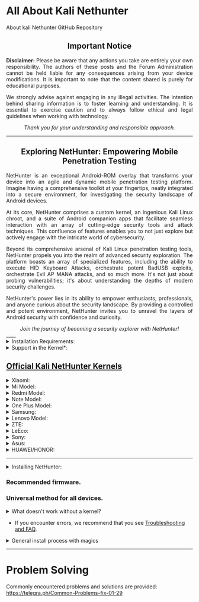 # All About Kali Nethunter 
About kali Nethunter GitHub Repository 

<div align="center">
  <h2>Important Notice</h2>
</div>

<p align="justify">
  <strong>Disclaimer:</strong> Please be aware that any actions you take are entirely your own responsibility. The authors of these posts and the Forum Administration cannot be held liable for any consequences arising from your device modifications. It is important to note that the content shared is purely for educational purposes.
</p>

<p align="justify">
  We strongly advise against engaging in any illegal activities. The intention behind sharing information is to foster learning and understanding. It is essential to exercise caution and to always follow ethical and legal guidelines when working with technology.
</p>

<div align="center">
  <em>Thank you for your understanding and responsible approach.</em>
</div>

---------
<div align="center">
  <h2>Exploring NetHunter: Empowering Mobile Penetration Testing</h2>
</div>

<p align="justify">
  NetHunter is an exceptional Android-ROM overlay that transforms your device into an agile and dynamic mobile penetration testing platform. Imagine having a comprehensive toolkit at your fingertips, neatly integrated into a secure environment, for investigating the security landscape of Android devices.
</p>

<p align="justify">
  At its core, NetHunter comprises a custom kernel, an ingenious Kali Linux chroot, and a suite of Android companion apps that facilitate seamless interaction with an array of cutting-edge security tools and attack techniques. This confluence of features enables you to not just explore but actively engage with the intricate world of cybersecurity.
</p>

<p align="justify">
  Beyond its comprehensive arsenal of Kali Linux penetration testing tools, NetHunter propels you into the realm of advanced security exploration. The platform boasts an array of specialized features, including the ability to execute HID Keyboard Attacks, orchestrate potent BadUSB exploits, orchestrate Evil AP MANA attacks, and so much more. It's not just about probing vulnerabilities; it's about understanding the depths of modern security challenges.
</p>

<p align="justify">
  NetHunter's power lies in its ability to empower enthusiasts, professionals, and anyone curious about the security landscape. By providing a controlled and potent environment, NetHunter invites you to unravel the layers of Android security with confidence and curiosity.
</p>

<div align="center">
  <em>Join the journey of becoming a security explorer with NetHunter!</em>
</div>
____

<details>
<summary>Installation Requirements:</summary>

- A device with a minimum of 8GB of available storage space.
- Custom recovery installed on your device.
- A kernel with support for * feature (specific to your use case).
- Familiarity with flashing devices.
- Proficiency in working with Linux from the terminal.

</details>
<details>
<summary>Support in the Kernel*:</summary>

- Network adapters support (rtl, broadcom - outdated, bluetooth)
- HID, rndis support (possibly in conjunction with qcrndis)
- Mass Storage: FunctionFS support
- OTG (USB Power) support
- HackRF support (if possible)
- System V IPC support
- Preferably without panic on oops

</details>

## [Official Kali NetHunter Kernels](https://stats.nethunter.com/kernels.html)

<details>
<summary>Xiaomi:</summary>

- Poco Model
- Pocophone
- NetHunter-Enabled Kernel for Poco X3 Pro
- NetHunter-Enabled Kernel for Poco X3 Pro
- Poco X3 NFC / Poco X3
- Poco X3
- Poco x3 OSS
- Poco F1 (beryllium) -1
- Poco F3 (alioth/alioth-in)
- Nethunter-enabled kernel for Poco x3 pro (vayu)

</details>
<details>
<summary>Mi Model:</summary>

- Xiaomi Mi 10i 5G (Gauguinpro)
- Xiaomi Mi Max (hydrogen)
- Xiaomi Mi 8 (dipper)
- Mi A1
- Xiaomi Mi 8 Pro (equuleus)
- Xiaomi Mi 9T
- Mi max 3(nitrogen)

</details>
<details>
<summary>Redmi Model:</summary>

- Xiaomi Redmi 8a / Redmi 8
- Xiaomi Redmi 5 (rosy)
- Xiaomi Redmi 5 Plus (vince)
- Xiaomi Redmi 5 Plus / Note 5 India (vince)
- Xiaomi Redmi 5 Plus / Note 5 (vince) India
- Xiaomi Redmi 5 Plus (vince)
- Xiaomi Redmi 4A (rolex)
- Xiaomi Redmi 4A (rolex)
- Xiaomi Redmi 4X (santoni)
- Xiaomi Redmi 3S, 3X (land) +1
- Xiaomi Redmi 3/3 Pro (ido)
- Redmi 10 (selene)

</details>

<details>
<summary>Note Model:</summary>

- Xiaomi Redmi Note 10 Pro
- Xiaomi Redmi Note 7 (lavender)
- Xiaomi Redmi Note 7 stormhunter
- Xiaomi Redmi Note 9 Pro
- Xiaomi Redmi Note 7 Pro (violet)
- Xiaomi Redmi Note 6 Pro (tulip)
- Xiaomi Redmi Note 5 (whyred)
- Xiaomi Redmi Note 5 (Android 10 + HID)
- Xiaomi Redmi Note 5 Pro (Xiaomi Redmi Note 5 Global / China) (whyred)
- Xiaomi Redmi Note 4 (nikel) Snapdragon
- Xiaomi Redmi Note 4X (mido) Snapdragon
- Redmi 8 Note
- Redmi Note 8T
- Redmi Note 8 Pro
- Redmi Note 8 Pro Helium
- Xiaomi Redmi Note 4X (mido) Snapdragon
- Redmi Note 10 Pro (sweet)
- Xiaomi Redmi Note 4 [Snapdragon] (mido)
- Xiaomi Redmi Note 6 Pro

</details>

<details>
<summary>One Plus Model:</summary>

- One Plus 7
- OnePlus 7T Pro
- OnePlus 8/8pro/8T/9R (opkona)

</details>

<details>
<summary>Samsung:</summary>

- Samsung Galaxy Note 4 (SM-N910C)

</details>

<details>
<summary>Lenovo Model:</summary>

- Lenovo ZUK Z2 Plus (z2_plus)
- Lenovo Vibe S1

</details>

<details>
<summary>ZTE:</summary>

- ZTE Axon Mini

</details>

<details>
<summary>LeEco:</summary>

- LeEco Cool 1 (C106/C103/R116)
- LeEco Le 2 / LeEco Le S3 (X520 / X526 / X527 / X522)
- Leeco Le 2 (s2) Android 11(R)

</details>

<details>
<summary>Sony:</summary>

- Sony Xperia Z
- Sony Xperia XA1 Plus (Teak)

</details>

<details>
<summary>Asus:</summary>

- Asus Zenfone Max Pro M1

</details>

<details>
<summary>HUAWEI/HONOR:</summary>

- Huawei Honor Y7 2018/7C/7A Pro

</details>

___
<details>
<summary>Installing NetHunter:</summary>

- Installation requires installed Busybox (preferably in /system/xbin), also root rights.
- Device selection for NetHunter.
- <details>
<summary>A small lyrical digression:</summary>

I think that most of you know that mobile devices have 2 main manufacturers of processors: Qualcomm and MediaTek (MTK). Some have injections (you need a qucacld-2 driver) and HID, unlike devices with chips from MTK.

Also, if you have not bought a device yet, then either choose the device where the core for NH is already ready, or order from the craftsmen for + -30 $ (2.2k₽), or after buying the device, assemble the core yourself.

If you are a professional pentester, then I advise you to pay attention to the devices whose main OS is Linux. For example:
- PinePhone (PDA or smartphone with Linux)
- Librem 5 (PDA or smartphone with Linux)
- Raspberry Pi (ARM based mini PC)
- Orange Pi (ARM based mini PC)

</details>

### Recommended firmware.
### Universal method for all devices.
<details>
<summary>What doesn't work without a kernel?</summary>

1. Wifi/Bluetooth/RF adapters
2. Bluetooth
3. HID/RNDIS

</details>

- If you encounter errors, we recommend that you see [Troubleshooting and FAQ](troubleshooting-faq-link).

</details>

<details> <summary>General install process with magics</summary>  

If you want to use Kali NetHunter, you must install Busybox  on your phone, Busybox  is not provided in the kernel file, if provided then check and no need to install separately. If you want you can install Busybox  from playstore or flash Busybox  zip through magisk. I would suggest flashing the zip! 

## For Zip busybox: [![](https://img.shields.io/badge/Busybox-A12-blue)](https://github.com/masshuvo/Nethunter_kernel_Gauguinpro/releases/download/Busybox12/Busybox-for-Android-NDK_1.34.1_.13412.zip)
https://github.com/Magisk-Modules-Repo/busybox-ndk
https://github.com/meefik/busybox

## Download and setup some Busybox  for your phone that works on your phone: 

🖇️

1.  https://play.google.com/store/apps/details?id=stericson.busybox

2. https://play.google.com/store/apps/details?id=com.jrummy.busybox.installer

3. https://play.google.com/store/apps/details?id=ru.meefik.busybox


## After flashing Busybox  or after installing Busybox  from playstore and setup, you can check if Busybox  is installed on your phone with this application: 

OnePlus's Kali Nethunter Rom includes busybox, Wifi framework, provided by developers. No need to install them separately if provided by developers. 

🖇️ https://play.google.com/store/apps/details?id=com.joeykrim.rootcheck


Once this is done, if you want to do wifi testing from your phone / use wifi adapter / bluetooth adapter / HID Device / Rucky / rubber ducky / USB HUMAN INTERFACE DEVICE / then flash the wifi framework zip using magisk 

 Flashing this framework zip is mandatory for doing all kinds of hardware related testing through your mobile.
 [![](https://img.shields.io/badge/W_F_W-v1-blue)](https://github.com/masshuvo/Nethunter_kernel_Gauguinpro/releases/download/wi-fi_framework/Wireless_Firmware_for_Nethunter.zip)
 
## Link above 🖇️🖇️
https://forum.xda-developers.com/t/module-wireless-firmware-for-nethunter.3857465/

https://github.com/rithvikvibhu/nh-magisk-wifi-firmware

## If you don't know how to flash Wi-Fi framework with magisk then you can watch this video of mine
https://youtu.be/Ssgt1viwb2U


## Download Kali Nethunter latest version 
https://kali.download/nethunter-images/

----------------------------------------------------------------------------------------
after flash kali netHunter than you need to give permissionpermission to use kali netHunter: 

<code> If there is no problem to open terminal and permission is already given in your Kali Nethunter then I don't need to follow this procedure separately!  That's why I said that there are some ROMs that are only for using Kali Nethunter, if you have downloaded and used any such ROM then you don't need to follow this procedure. </code>
**Open kali terminal**


**click Androidsu**

``` echo "FIX NETHUNTER PERMISSIONS"

echo "in Android 12"

pm grant com.offsec.nethunter android.permission.ACCESS_FINE_LOCATION 

pm grant com.offsec.nethunter android.permission.ACCESS_COARSE_LOCATION

 pm grant com.offsec.nethunter android.permission.READ_EXTERNAL_STORAGE

 pm grant com.offsec.nethunter android.permission.WRITE_EXTERNAL_STORAGE

 pm grant com.offsec.nethunter com.offsec.nhterm.permission.RUN_SCRIPT 

pm grant com.offsec.nethunter com.offsec.nhterm.permission.RUN_SCRIPT_SU

 pm grant com.offsec.nethunter com.offsec.nhterm.permission.RUN_SCRIPT_NH

 pm grant com.offsec.nethunter com.offsec.nhterm.permission.RUN_SCRIPT_NH_LOGIN

clear

sleep 3

echo "done"
```
**copy and past : Entar.**

After doing this you need to give internet permission.

**Open Kali Terminal**

**click Root**
**Copy 👇 and Past and Enter:**

```groupadd -g 3003 aid_inet && usermod -G nogroup -g aid_inet _apt

echo 'APT::Sandbox::User "root";' > /etc/apt/apt.conf.d/01-android-nosandbox 
```


Before we start testing web applications' security, we need to be sure that we have all the necessary up-to-date tools. This recipe covers the basic task of keeping Kali Nethunter and its tools at their most recent versions.

How to do it...

Once you have a working instance of Kali Nethunter up and running, perform the following steps:

Log in as a root on Kali Nethunter; the default password is "toor", without the quotes. You can also use su to switch the user or sudo to execute single commands if using a regular user is preferred instead of root.

Open a terminal.

Run the apt-get update command. This will download the updated list of packages (applications and tools) that are available to install.

```apt-get update```

Once the update is finished, run the following command to update non-system packages to their last stable version:

```apt-get upgrade```

When asked to continue, press Y and then press Enter.

Next, let's upgrade our system. Type the following command and press Enter:

```apt-get dist-upgrade```


  
</Details>

____

# Problem Solving
Commonly encountered problems and solutions are provided: <link> https://telegra.ph/Common-Problems-fix-01-29 </link>
